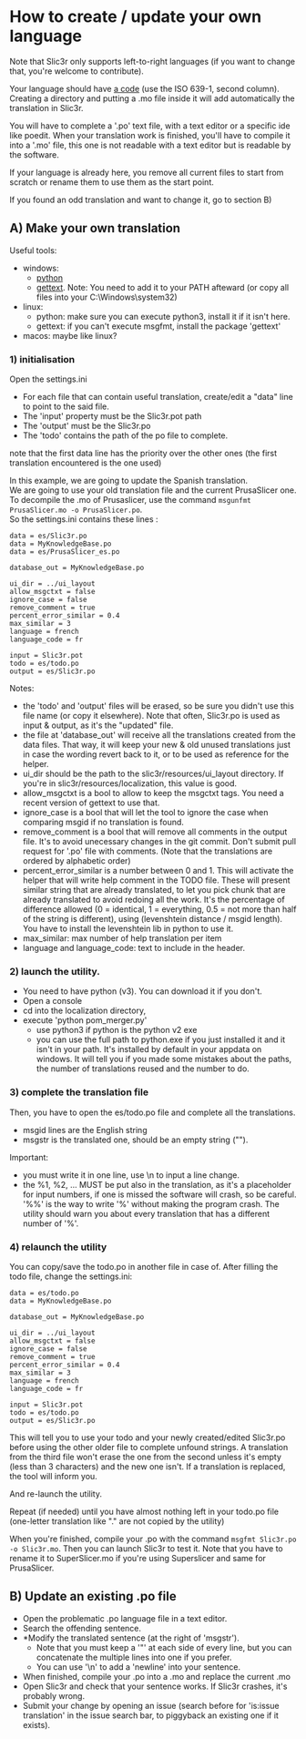 
# How to create / update your own language

Note that Slic3r only supports left-to-right languages (if you want to change that, you're welcome to contribute).

Your language should have [a code](https://www.loc.gov/standards/iso639-2/php/code_list.php) (use the ISO 639-1, second column). Creating a directory and putting a .mo file inside it will add automatically the translation in Slic3r.

You will have to complete a '.po' text file, with a text editor or a specific ide like poedit. When your translation work is finished, you'll have to compile it into a '.mo' file, this one is not readable with a text editor but is readable by the software.

If your language is already here, you remove all current files to start from scratch or rename them to use them as the start point.

If you found an odd translation and want to change it, go to section B)

## A) Make your own translation

Useful tools:

* windows:
  * [python](https://www.python.org/)
  * [gettext](https://sourceforge.net/projects/cppcms/files/boost_locale/gettext_for_windows/gettext-tools-static-0.18.1.1.zip/download). Note: You need to add it to your PATH afteward (or copy all files into your C:\Windows\system32)
* linux:
  * python: make sure you can execute python3, install it if it isn't here.
  * gettext: if you can't execute msgfmt, install the package 'gettext'
* macos: maybe like linux?

### 1) initialisation
Open the settings.ini
* For each file that can contain useful translation, create/edit a "data" line to point to the said file.
* The 'input' property must be the Slic3r.pot path
* The 'output' must be the Slic3r.po
* The 'todo' contains the path of the po file to complete.

note that the first data line has the priority over the other ones (the first translation encountered is the one used)

In this example, we are going to update the Spanish translation.  
We are going to use your old translation file and the current PrusaSlicer one.  
To decompile the .mo of Prusaslicer, use the command `msgunfmt PrusaSlicer.mo -o PrusaSlicer.po`.  
So the settings.ini contains these lines :

```
data = es/Slic3r.po
data = MyKnowledgeBase.po
data = es/PrusaSlicer_es.po

database_out = MyKnowledgeBase.po

ui_dir = ../ui_layout
allow_msgctxt = false
ignore_case = false
remove_comment = true
percent_error_similar = 0.4
max_similar = 3
language = french
language_code = fr

input = Slic3r.pot
todo = es/todo.po
output = es/Slic3r.po
```

Notes:
* the 'todo' and 'output' files will be erased, so be sure you didn't use this file name (or copy it elsewhere). Note that often, Slic3r.po is used as input & output, as it's the "updated" file.
* the file at 'database_out' will receive all the translations created from the data files. That way, it will keep your new & old unused translations just in case the wording revert back to it, or to be used as reference for the helper.
* ui_dir should be the path to the slic3r/resources/ui_layout directory. If you're in slic3r/resources/localization, this value is good.
* allow_msgctxt is a bool to allow to keep the msgctxt tags. You need a recent version of gettext to use that.
* ignore_case is a bool that will let the tool to ignore the case when comparing msgid if no translation is found.
* remove_comment is a bool that will remove all comments in the output file. It's to avoid unecessary changes in the git commit. Don't submit pull request for '.po' file with comments. (Note that the translations are ordered by alphabetic order) 
* percent_error_similar is a number between 0 and 1. This will activate the helper that will write help comment in the TODO file. These will present similar string that are already translated, to let you pick chunk that are already translated to avoid redoing all the work. It's the percentage of difference allowed (0 = identical, 1 = everything, 0.5 = not more than half of the string is different), using (levenshtein distance / msgid length). You have to install the levenshtein lib in python to use it.
* max_similar: max number of help translation per item
* language and language_code: text to include in the header.


### 2) launch the utility.
* You need to have python (v3). You can download it if you don't.
* Open a console
* cd into the localization directory,
* execute 'python pom_merger.py'
  * use python3 if python is the python v2 exe
  * you can use the full path to python.exe if you just installed it and it isn't in your path. It's installed by default in your appdata on windows.
It will tell you if you made some mistakes about the paths, the number of translations reused and the number to do.

### 3) complete the translation file
Then, you have to open the es/todo.po file and complete all the translations. 
* msgid lines are the English string
* msgstr is the translated one, should be an empty string ("").

Important: 
* you must write it in one line, use \n to input a line change. 
* the %1, %2, ... MUST be put also in the translation, as it's a placeholder for input numbers, if one is missed the software will crash, so be careful. '%%' is the way to write '%' without making the program crash. The utility should warn you about every translation that has a different number of '%'.


### 4) relaunch the utility

You can copy/save the todo.po in another file in case of.
After filling the todo file, change the settings.ini:

```
data = es/todo.po
data = MyKnowledgeBase.po

database_out = MyKnowledgeBase.po

ui_dir = ../ui_layout
allow_msgctxt = false
ignore_case = false
remove_comment = true
percent_error_similar = 0.4
max_similar = 3
language = french
language_code = fr

input = Slic3r.pot
todo = es/todo.po
output = es/Slic3r.po
```

This will tell you to use your todo and your newly created/edited Slic3r.po before using the other older file to complete unfound strings. A translation from the third file won't erase the one from the second unless it's empty (less than 3 characters) and the new one isn't. If a translation is replaced, the tool will inform you.

And re-launch the utility.

Repeat (if needed) until you have almost nothing left in your todo.po file (one-letter translation like "." are not copied by the utility)

When you're finished, compile your .po with the command `msgfmt Slic3r.po -o Slic3r.mo`.
Then you can launch Slic3r to test it.
Note that you have to rename it to SuperSlicer.mo if you're using Superslicer and same for PrusaSlicer.

## B) Update an existing .po file

* Open the problematic .po language file in a text editor.
* Search the offending sentence.
* *Modify the translated sentence (at the right of 'msgstr').
  * Note that you must keep a '"' at each side of every line, but you can concatenate the multiple lines into one if you prefer.
  * You can use '\n' to add a 'newline' into your sentence.
* When finished, compile your .po into a .mo and replace the current .mo
* Open Slic3r and check that your sentence works. If Slic3r crashes, it's probably wrong.
* Submit your change by opening an issue (search before for 'is:issue translation' in the issue search bar, to piggyback an existing one if it exists).
